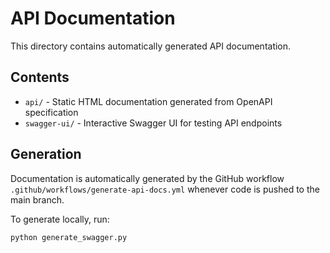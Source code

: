 # API Documentation

This directory contains automatically generated API documentation.

## Contents

- `api/` - Static HTML documentation generated from OpenAPI specification
- `swagger-ui/` - Interactive Swagger UI for testing API endpoints

## Generation

Documentation is automatically generated by the GitHub workflow `.github/workflows/generate-api-docs.yml` whenever code is pushed to the main branch.

To generate locally, run:
```bash
python generate_swagger.py
```

